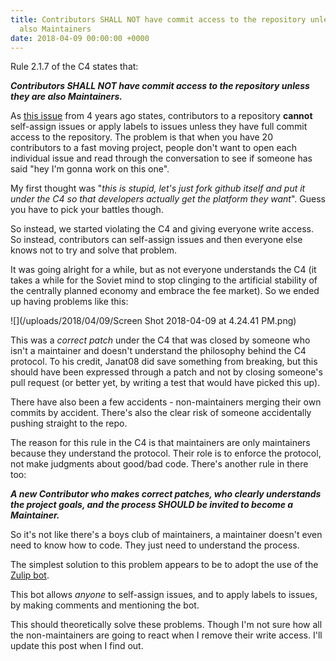 ```yaml
---
title: Contributors SHALL NOT have commit access to the repository unless they are
  also Maintainers
date: 2018-04-09 00:00:00 +0000
---
```

Rule 2.1.7 of the C4 states that:

**_Contributors SHALL NOT have commit access to the repository unless they are also Maintainers._**

As [this issue](https://github.com/isaacs/github/issues/153) from 4 years ago states, contributors to a repository **cannot** self-assign issues or apply labels to issues unless they have full commit access to the repository. The problem is that when you have 20 contributors to a fast moving project, people don't want to open each individual issue and read through the conversation to see if someone has said "hey I'm gonna work on this one". 

My first thought was "_this is stupid, let's just fork github itself and put it under the C4 so that developers actually get the platform they want_". Guess you have to pick your battles though.

So instead, we started violating the C4 and giving everyone write access. So instead, contributors can self-assign issues and then everyone else knows not to try and solve that problem.

It was going alright for a while, but as not everyone understands the C4 (it takes a while for the Soviet mind to stop clinging to the artificial stability of the centrally planned economy and embrace the fee market). So we ended up having problems like this:

![](/uploads/2018/04/09/Screen Shot 2018-04-09 at 4.24.41 PM.png)

This was a _correct patch_ under the C4 that was closed by someone who isn't a maintainer and doesn't understand the philosophy behind the C4 protocol. To his credit, Janat08 did save something from breaking, but this should have been expressed through a patch and not by closing someone's pull request (or better yet, by writing a test that would have picked this up).

There have also been a few accidents - non-maintainers merging their own commits by accident. There's also the clear risk of someone accidentally pushing straight to the repo.

The reason for this rule in the C4 is that maintainers are only maintainers because they understand the protocol. Their role is to enforce the protocol, not make judgments about good/bad code. There's another rule in there too:

**_A new Contributor who makes correct patches, who clearly understands the project goals, and the process SHOULD be invited to become a Maintainer._**

So it's not like there's a boys club of maintainers, a maintainer doesn't even need to know how to code. They just need to understand the process.

The simplest solution to this problem appears to be to adopt the use of the  [Zulip bot](https://github.com/zulip/zulipbot).

This bot allows _anyone_ to self-assign issues, and to apply labels to issues, by making comments and mentioning the bot.

This should theoretically solve these problems. Though I'm not sure how all the non-maintainers are going to react when I remove their write access. I'll update this post when I find out.